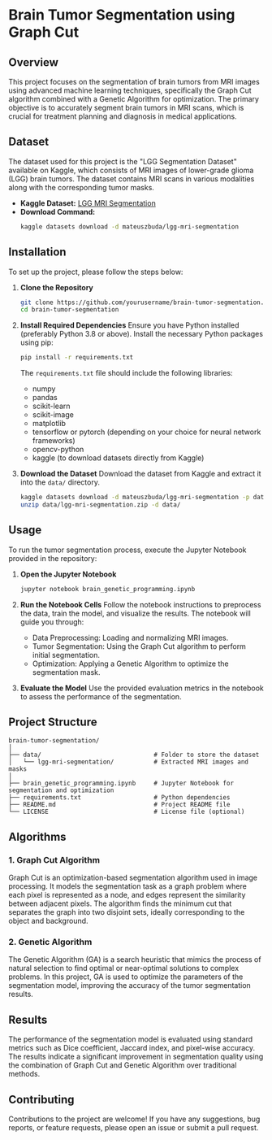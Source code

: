 # Brain Tumor Segmentation using Graph Cut 
## Overview

This project focuses on the segmentation of brain tumors from MRI images using advanced machine learning techniques, specifically the Graph Cut algorithm combined with a Genetic Algorithm for optimization. The primary objective is to accurately segment brain tumors in MRI scans, which is crucial for treatment planning and diagnosis in medical applications.

## Dataset

The dataset used for this project is the "LGG Segmentation Dataset" available on Kaggle, which consists of MRI images of lower-grade glioma (LGG) brain tumors. The dataset contains MRI scans in various modalities along with the corresponding tumor masks.

- **Kaggle Dataset:** [LGG MRI Segmentation](https://www.kaggle.com/datasets/mateuszbuda/lgg-mri-segmentation)
- **Download Command:**  
  ```bash
  kaggle datasets download -d mateuszbuda/lgg-mri-segmentation
  ```
  
## Installation

To set up the project, please follow the steps below:

1. **Clone the Repository**
   ```bash
   git clone https://github.com/yourusername/brain-tumor-segmentation.git
   cd brain-tumor-segmentation
   ```

2. **Install Required Dependencies**
   Ensure you have Python installed (preferably Python 3.8 or above). Install the necessary Python packages using pip:

   ```bash
   pip install -r requirements.txt
   ```

   The `requirements.txt` file should include the following libraries:
   - numpy
   - pandas
   - scikit-learn
   - scikit-image
   - matplotlib
   - tensorflow or pytorch (depending on your choice for neural network frameworks)
   - opencv-python
   - kaggle (to download datasets directly from Kaggle)

3. **Download the Dataset**
   Download the dataset from Kaggle and extract it into the `data/` directory.

   ```bash
   kaggle datasets download -d mateuszbuda/lgg-mri-segmentation -p data/
   unzip data/lgg-mri-segmentation.zip -d data/
   ```

## Usage

To run the tumor segmentation process, execute the Jupyter Notebook provided in the repository:

1. **Open the Jupyter Notebook**
   ```bash
   jupyter notebook brain_genetic_programming.ipynb
   ```

2. **Run the Notebook Cells**
   Follow the notebook instructions to preprocess the data, train the model, and visualize the results. The notebook will guide you through:

   - Data Preprocessing: Loading and normalizing MRI images.
   - Tumor Segmentation: Using the Graph Cut algorithm to perform initial segmentation.
   - Optimization: Applying a Genetic Algorithm to optimize the segmentation mask.

3. **Evaluate the Model**
   Use the provided evaluation metrics in the notebook to assess the performance of the segmentation.

## Project Structure

```
brain-tumor-segmentation/
│
├── data/                               # Folder to store the dataset
│   └── lgg-mri-segmentation/           # Extracted MRI images and masks
│
├── brain_genetic_programming.ipynb     # Jupyter Notebook for segmentation and optimization
├── requirements.txt                    # Python dependencies
├── README.md                           # Project README file
└── LICENSE                             # License file (optional)
```

## Algorithms

### 1. Graph Cut Algorithm

Graph Cut is an optimization-based segmentation algorithm used in image processing. It models the segmentation task as a graph problem where each pixel is represented as a node, and edges represent the similarity between adjacent pixels. The algorithm finds the minimum cut that separates the graph into two disjoint sets, ideally corresponding to the object and background.

### 2. Genetic Algorithm

The Genetic Algorithm (GA) is a search heuristic that mimics the process of natural selection to find optimal or near-optimal solutions to complex problems. In this project, GA is used to optimize the parameters of the segmentation model, improving the accuracy of the tumor segmentation results.

## Results

The performance of the segmentation model is evaluated using standard metrics such as Dice coefficient, Jaccard index, and pixel-wise accuracy. The results indicate a significant improvement in segmentation quality using the combination of Graph Cut and Genetic Algorithm over traditional methods.

## Contributing

Contributions to the project are welcome! If you have any suggestions, bug reports, or feature requests, please open an issue or submit a pull request. 

